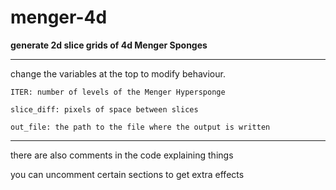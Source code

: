 # menger-4d

**generate 2d slice grids of 4d Menger Sponges**


---

change the variables at the top to modify behaviour.  
```
ITER: number of levels of the Menger Hypersponge

slice_diff: pixels of space between slices

out_file: the path to the file where the output is written
```
---


there are also comments in the code explaining things  

you can uncomment certain sections to get extra effects
